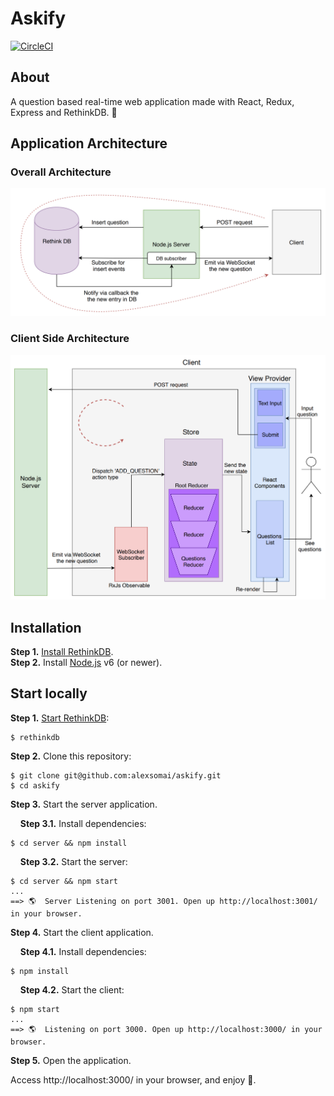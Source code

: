 # Askify

[![CircleCI](https://circleci.com/gh/alexsomai/askify/tree/master.svg?style=svg)](https://circleci.com/gh/alexsomai/askify/tree/master)

## About

A question based real-time web application made with React, Redux, Express and RethinkDB. 🙋 

## Application Architecture

### Overall Architecture
![Overall Architecture](docs/application-architecture.png)

### Client Side Architecture
![Client Architecture](docs/client-architecture.png)

## Installation

**Step 1.** [Install RethinkDB](https://www.rethinkdb.com/docs/install/).  
**Step 2.** Install [Node.js](https://nodejs.org/) v6 (or newer).

## Start locally

**Step 1.** [Start RethinkDB](https://www.rethinkdb.com/docs/start-a-server/):

```shell
$ rethinkdb
```

**Step 2.** Clone this repository:

```shell
$ git clone git@github.com:alexsomai/askify.git
$ cd askify
```

**Step 3.** Start the server application.

&nbsp;&nbsp;&nbsp;&nbsp;**Step 3.1.** Install dependencies:

```shell
$ cd server && npm install
```

&nbsp;&nbsp;&nbsp;&nbsp;**Step 3.2.** Start the server:

```shell
$ cd server && npm start
...
==> 🌎  Server Listening on port 3001. Open up http://localhost:3001/ in your browser.
```

**Step 4.** Start the client application.

&nbsp;&nbsp;&nbsp;&nbsp;**Step 4.1.** Install dependencies:

```shell
$ npm install
```

&nbsp;&nbsp;&nbsp;&nbsp;**Step 4.2.** Start the client:

```shell
$ npm start
...
==> 🌎  Listening on port 3000. Open up http://localhost:3000/ in your browser.
```

**Step 5.** Open the application.

Access http://localhost:3000/ in your browser, and enjoy 🙂.
